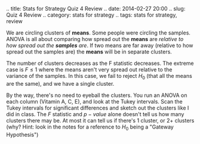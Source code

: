 .. title: Stats for Strategy Quiz 4 Review
.. date: 2014-02-27 20:00
.. slug: Quiz 4 Review
.. category: stats for strategy
.. tags: stats for strategy, review

We are circling clusters of **means**.
Some people were circling the samples.
ANOVA is all about comparing how spread out the **means** are *relative to how spread out the **samples** are*.
If two means are far away (relative to how spread out the samples are) the **means** will be in separate clusters.

The number of clusters decreases as the F statistic decreases. The extreme case is $F \leq 1$ where the means aren't very spread out relative to the variance of the samples. In this case, we fail to reject $H_0$ (that all the means are the same), and we have a single cluster.

By the way, there's no need to eyeball the clusters. You run an ANOVA on each column (Vitamin A, C, E), and look at the Tukey intervals.
Scan the Tukey intervals for significant differences and sketch out the clusters like I did in class.
The $F$ statistic and $p-value$ alone doesn't tell us how many clusters there may be.
At most it can tell us if there's 1 cluster, or 2+ clusters (why? Hint: look in the notes for a reference to $H_0$ being a "Gateway Hypothesis")
